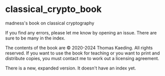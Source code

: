 # classical_crypto_book
madness's book on classical cryptography

If you find any errors, please let me know by opening an issue. There are sure to be many in the index.

The contents of the book are © 2020-2024 Thomas Kaeding. All rights reserved. If you want to use the
book for teaching or you want to print and distribute copies, you must contact me to work out a
licensing agreement.

There is a new, expanded version. It doesn't have an index yet.
